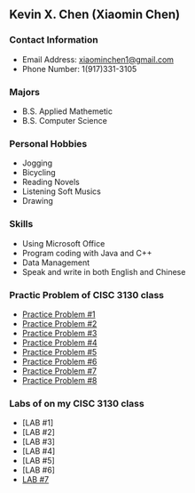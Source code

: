 ## Kevin X. Chen (Xiaomin Chen)

### Contact Information
* Email Address: xiaominchen1@gmail.com         
* Phone Number: 1(917)331-3105

### Majors
* B.S. Applied Mathemetic
* B.S. Computer Science

### Personal Hobbies
* Jogging 
* Bicycling
* Reading Novels
* Listening Soft Musics
* Drawing

### Skills
* Using Microsoft Office
* Program coding with Java and C++
* Data Management
* Speak and write in both English and Chinese

### Practic Problem of CISC 3130 class
* [Practice Problem #1](PracticeProblem1.md)
* [Practice Problem #2](PracticeProblem2.md)
* [Practice Problem #3](PracticeProblem3.md)
* [Practice Problem #4](PracticeProblem4.md)
* [Practice Problem #5](PracticeProblem5.md)
* [Practice Problem #6](PracticeProblem6.md)
* [Practice Problem #7](PracticeProblem7.md)
* [Practice Problem #8](PracticeProblem8.md)

### Labs of on my CISC 3130 class
* [LAB #1]
* [LAB #2]
* [LAB #3]
* [LAB #4]
* [LAB #5]
* [LAB #6]
* [LAB #7](https://github.com/1997317AXZS/1997317AXZS.github.io)

